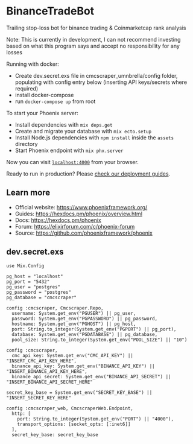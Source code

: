 # BinanceTradeBot

Trailing stop-loss bot for binance trading & Coinmarketcap rank analysis

Note: This is currently in development, I can not recommend investing based on what this program says and accept no responsibility for any losses 

Running with docker: 
  * Create dev.secret.exs file in cmcscraper_umnbrella/config folder, populating with config entry below (inserting API keys/secrets where required)
  * install docker-compose 
  * run `docker-compose up` from root

To start your Phoenix server:

  * Install dependencies with `mix deps.get`
  * Create and migrate your database with `mix ecto.setup`
  * Install Node.js dependencies with `npm install` inside the `assets` directory
  * Start Phoenix endpoint with `mix phx.server`

Now you can visit [`localhost:4000`](http://localhost:4000) from your browser.

Ready to run in production? Please [check our deployment guides](https://hexdocs.pm/phoenix/deployment.html).

## Learn more

  * Official website: https://www.phoenixframework.org/
  * Guides: https://hexdocs.pm/phoenix/overview.html
  * Docs: https://hexdocs.pm/phoenix
  * Forum: https://elixirforum.com/c/phoenix-forum
  * Source: https://github.com/phoenixframework/phoenix

## dev.secret.exs
```
use Mix.Config

pg_host = "localhost"
pg_port = "5432"
pg_user = "postgres"
pg_password = "postgres"
pg_database = "cmcscraper"

config :cmcscraper, Cmcscraper.Repo,
  username: System.get_env("PGUSER") || pg_user,
  password: System.get_env("PGPASSWORD") || pg_password,
  hostname: System.get_env("PGHOST") || pg_host,
  port: String.to_integer(System.get_env("PGPORT") || pg_port),
  database: System.get_env("PGDATABASE") || pg_database,
  pool_size: String.to_integer(System.get_env("POOL_SIZE") || "10")

config :cmcscraper,
  cmc_api_key: System.get_env("CMC_API_KEY") || "INSERT_CMC_API_KEY_HERE",
  binance_api_key: System.get_env("BINANCE_API_KEY") || "INSERT_BINANCE_API_KEY_HERE",
  binance_api_secret: System.get_env("BINANCE_API_SECRET") || "INSERT_BINANCE_API_SECRET_HERE"

secret_key_base = System.get_env("SECRET_KEY_BASE") || "INSERT_SECRET_KEY_HERE"

config :cmcscraper_web, CmcscraperWeb.Endpoint,
  http: [
    port: String.to_integer(System.get_env("PORT") || "4000"),
    transport_options: [socket_opts: [:inet6]]
  ],
  secret_key_base: secret_key_base
```
